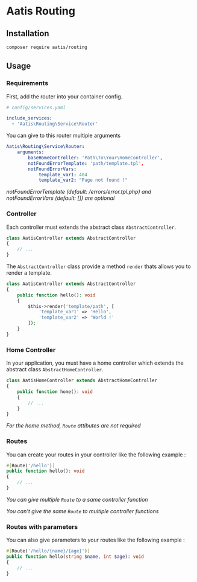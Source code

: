 # Aatis Routing

## Installation

```bash
composer require aatis/routing
```

## Usage

### Requirements

First, add the router into your container config.

```yaml
# config/services.yaml

include_services:
  - 'Aatis\Routing\Service\Router'
```

You can give to this router multiple arguments

```yaml
Aatis\Routing\Service\Router:
    arguments:
        baseHomeController: 'Path\To\Your\HomeController',
        notFoundErrorTemplate: 'path/template.tpl',
        notFoundErrorVars:
            template_var1: 404
            template_var2: "Page not found !"
```

_notFoundErrorTemplate (default: /errors/error.tpl.php) and notFoundErrorVars (default: []) are optional_

### Controller

Each controller must extends the abstract class `AbstractController`.

```php
class AatisController extends AbstractController
{
    // ...
}
```

The `AbstractController` class provide a method `render` thats allows you to render a template.

```php
class AatisController extends AbstractController
{
    public function hello(): void
    {
        $this->render('template/path', [
            'template_var1' => 'Hello',
            'template_var2' => 'World !'
        ]);
    }
}
```

### Home Controller

In your application, you must have a home controller which extends the abstract class `AbstractHomeController`.

```php
class AatisHomeController extends AbstractHomeController
{
    public function home(): void
    {
        // ...
    }
}
```

_For the home method, `Route` attibutes are not required_

### Routes

You can create your routes in your controller like the following example :

```php
#[Route('/hello')]
public function hello(): void
{
    // ...
}
```

_You can give multiple `Route` to a same controller function_

_You can't give the same `Route` to multiple controller functions_

### Routes with parameters

You can also give parameters to your routes like the following example :

```php
#[Route('/hello/{name}/{age}')]
public function hello(string $name, int $age): void
{
    // ...
}
```
